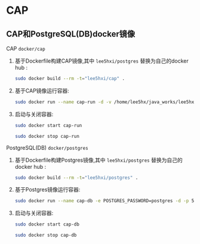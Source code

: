 
# CAP
## CAP和PostgreSQL(DB)docker镜像 

CAP `docker/cap`

1. 基于Dockerfile构建CAP镜像,其中 `lee5hxi/postgres` 替换为自己的docker hub :

	```bash
	sudo docker build --rm -t="lee5hxi/cap" .
	```

2. 基于CAP镜像运行容器:

	```bash
	sudo docker run --name cap-run -d -v /home/lee5hx/java_works/lee5hx/CAP:/CAP lee5hxi/cap /bin/bash
	```
3. 启动与关闭容器:

	```bash
	sudo docker start cap-run
	```
	```bash
	sudo docker stop cap-run
	```


PostgreSQL(DB) `docker/postgres`

1. 基于Dockerfile构建Postgres镜像,其中 `lee5hxi/postgres` 替换为自己的docker hub :

	```bash
	sudo docker build --rm -t="lee5hxi/postgres" .
	```

2. 基于Postgres镜像运行容器:

	```bash
	sudo docker run --name cap-db -e POSTGRES_PASSWORD=postgres -d -p 5432 lee5hxi/postgres
	```
3. 启动与关闭容器:

	```bash
	sudo docker start cap-db
	```
	```bash
	sudo docker stop cap-db
	```


